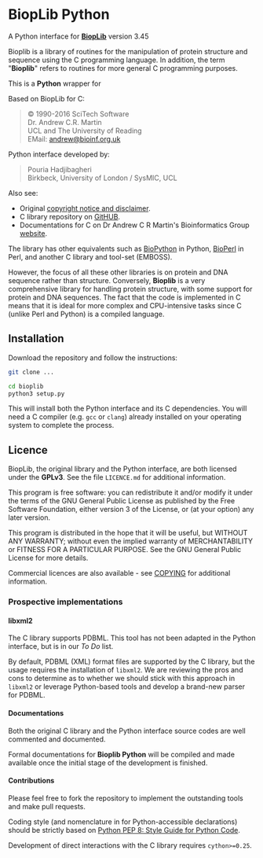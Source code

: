 # BiopLib Python
A Python interface for [**BiopLib**](http://bioinf.org.uk/software/bioplib/) version 3.45 

Bioplib is a library of routines for the manipulation of protein
structure and sequence using the C programming language. In addition,
the term "**Bioplib**" refers to routines for more general C programming
purposes.

This is a **Python** wrapper for 

Based on BiopLib for C: 

> &copy; 1990-2016 SciTech Software <br/>
> Dr. Andrew C.R. Martin <br/>
> UCL and The University of Reading <br/>
> EMail: andrew@bioinf.org.uk <br/>


Python interface developed by:
> Pouria Hadjibagheri <br/>
> Birkbeck, University of London / SysMIC, UCL <br/>

Also see:

- Original [copyright notice and disclaimer](https://github.com/ACRMGroup/bioplib/blob/master/README.md).
- C library repository on [GitHUB](https://github.com/ACRMGroup/bioplib/).
- Documentations for C on Dr Andrew C R Martin's Bioinformatics Group [website](http://bioinf.org.uk/software/bioplib/bioplib/doc/html/index.html).  

The library has other equivalents such as [BioPython](https://github.com/biopython/biopython.github.io/) 
in Python, [BioPerl](https://github.com/bioperl) in Perl, 
and another C library and tool-set (EMBOSS).

However, the focus of all these other libraries is on protein and DNA sequence rather
than structure. Conversely, **Bioplib** is a very comprehensive library for handling
protein structure, with some support for protein and DNA sequences. The fact that the
code is implemented in C means that it is ideal for more complex and CPU-intensive
tasks since C (unlike Perl and Python) is a compiled language.


## Installation

Download the repository and follow the instructions:

```bash
git clone ...
```  

```bash
cd bioplib
python3 setup.py
```
This will install both the Python interface and its C dependencies. You will 
need a C compiler (e.g. `gcc` or `clang`) already installed on your operating 
system to complete the process.


## Licence

BiopLib, the original library and the Python interface, are both licensed 
under the **GPLv3**. See the file `LICENCE.md` for additional information.

This program is free software: you can redistribute it and/or modify it under the terms
of the GNU General Public License as published by the Free Software Foundation, either
version 3 of the License, or (at your option) any later version.

This program is distributed in the hope that it will be useful, but WITHOUT ANY
WARRANTY; without even the implied warranty of MERCHANTABILITY or FITNESS FOR A
PARTICULAR PURPOSE.  See the GNU General Public License for more details.

Commercial licences are also available - 
see [COPYING](https://github.com/ACRMGroup/bioplib/blob/master/COPYING.DOC) 
for additional information.


### Prospective implementations

#### libxml2

The C library supports PDBML. This tool has not been adapted in the 
Python interface, but is in our _To Do_ list. 

By default, PDBML (XML) format files are supported by the C library, but 
the usage requires the installation of `libxml2`. We are reviewing the 
pros and cons to determine as to whether we should stick with this approach
in `libxml2` or leverage Python-based tools and develop a brand-new parser 
for PDBML.  


#### Documentations
Both the original C library and the Python interface source codes are 
well commented and documented. 

Formal documentations for **Bioplib Python** will be compiled and made 
available once the initial stage of the development is finished.


#### Contributions
Please feel free to fork the repository to implement the outstanding 
tools and make pull requests. 

Coding style (and nomenclature in for Python-accessible declarations) 
should be strictly based on 
[Python PEP 8: Style Guide for Python Code](https://www.python.org/dev/peps/pep-0008/).
 
Development of direct interactions with the C library requires `cython>=0.25`.
